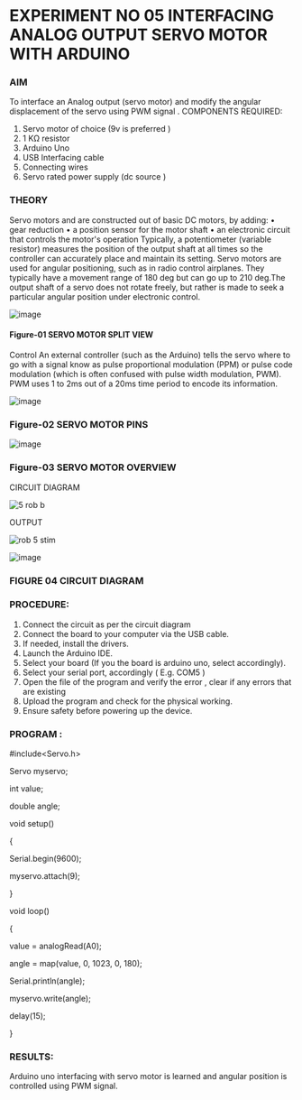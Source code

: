 # EXPERIMENT NO 05 INTERFACING ANALOG OUTPUT SERVO MOTOR WITH ARDUINO

### AIM
To interface an Analog output (servo motor) and modify the angular displacement of the servo using PWM signal .
COMPONENTS REQUIRED:
1.	Servo motor of choice (9v is preferred )
2.	1 KΩ resistor 
3.	Arduino Uno 
4.	USB Interfacing cable 
5.	Connecting wires 
6.	Servo rated power supply (dc source ) 


### THEORY
Servo motors and are constructed out of basic DC motors, by adding:
•	 gear reduction
•	 a position sensor for the motor shaft
•	 an electronic circuit that controls the motor's operation
Typically, a potentiometer (variable resistor) measures the position of the output shaft at all times so the controller can accurately place and maintain its setting.
Servo motors are used for angular positioning, such as in radio control airplanes.  They typically have a movement range of 180 deg but can go up to 210 deg.The output shaft of a servo does not rotate freely, but rather is made to seek a particular angular position under electronic control. 


![image](https://user-images.githubusercontent.com/36288975/163544439-1f477927-fcd4-42f0-9ce4-c863fdbf1210.png)



#### Figure-01 SERVO MOTOR SPLIT VIEW 
Control 
An external controller (such as the Arduino) tells the servo where to go with a signal know as pulse proportional modulation (PPM) or pulse code modulation (which is often confused with pulse width modulation, PWM). PWM uses 1 to 2ms out of a 20ms time period to encode its information.
 
 
 ![image](https://user-images.githubusercontent.com/36288975/163544482-3027136f-7135-4f3d-a23f-8dc2fe04194d.png)

### Figure-02 SERVO MOTOR PINS

 ![image](https://user-images.githubusercontent.com/36288975/163544513-ca497421-e6ba-4f91-871f-5cfba77f22a8.png)


### Figure-03 SERVO MOTOR OVERVIEW 

 


 





CIRCUIT DIAGRAM


![5 rob b](https://github.com/Madhumithamahendran/EXPERIMENT-NO--05-INTERFACING-ANALOG-OUTPUT-SERVO-MOTOR-WITH-ARDUINO-/assets/119394403/9d79e857-1a7a-4f3b-88cb-678e90a9370c)




OUTPUT





![rob 5 stim](https://github.com/Madhumithamahendran/EXPERIMENT-NO--05-INTERFACING-ANALOG-OUTPUT-SERVO-MOTOR-WITH-ARDUINO-/assets/119394403/0b81c1d6-6cca-45ec-826b-2994c91c3b75)

 
 
 ![image](https://user-images.githubusercontent.com/36288975/163544618-6eb8a7b5-7f1a-428a-8d9f-fd899b145efb.png)

### FIGURE 04 CIRCUIT DIAGRAM

### PROCEDURE:
1.	Connect the circuit as per the circuit diagram 
2.	Connect the board to your computer via the USB cable.
3.	If needed, install the drivers.
4.	Launch the Arduino IDE.
5.	Select your board (If you the board is arduino uno, select accordingly).
6.	Select your serial port, accordingly ( E.g. COM5 )
7.	Open the file of the program  and verify the error , clear if any errors that are existing 
8.	Upload the program and check for the physical working. 
9.	Ensure safety before powering up the device.


### PROGRAM :
#include<Servo.h>

Servo myservo;



int value;



double angle;




void setup()




{




  Serial.begin(9600);
  
  
  
  myservo.attach(9);
  
  
  
  
}




void loop()




{




  value = analogRead(A0);
  
  
  
  
  angle = map(value, 0, 1023, 0, 180);
  
  
  
  
  Serial.println(angle);
  
  
  
  
  myservo.write(angle);
  
  
  
  
  delay(15);
  
  
  
}









### RESULTS: 
Arduino uno interfacing with servo motor is learned and angular position is controlled using PWM signal.
